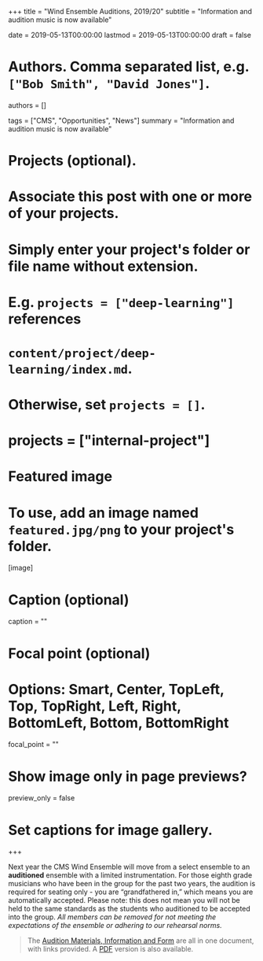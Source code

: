 +++
title = "Wind Ensemble Auditions, 2019/20"
subtitle = "Information and audition music is now available"

date = 2019-05-13T00:00:00
lastmod = 2019-05-13T00:00:00
draft = false

# Authors. Comma separated list, e.g. `["Bob Smith", "David Jones"]`.
authors = []

tags = ["CMS", "Opportunities", "News"]
summary = "Information and audition music is now available"

# Projects (optional).
#   Associate this post with one or more of your projects.
#   Simply enter your project's folder or file name without extension.
#   E.g. `projects = ["deep-learning"]` references
#   `content/project/deep-learning/index.md`.
#   Otherwise, set `projects = []`.
# projects = ["internal-project"]

# Featured image
# To use, add an image named `featured.jpg/png` to your project's folder.
[image]
  # Caption (optional)
  caption = ""

  # Focal point (optional)
  # Options: Smart, Center, TopLeft, Top, TopRight, Left, Right, BottomLeft, Bottom, BottomRight
  focal_point = ""

  # Show image only in page previews?
  preview_only = false

# Set captions for image gallery.

+++

Next year the CMS Wind Ensemble will move from a select ensemble to an ​**auditioned**​ ensemble with a limited instrumentation. For those eighth grade musicians who have been in the group for the past two years, the audition is required ​for seating only​ - you are “grandfathered in,” which means you are automatically accepted. Please note: this does not mean you will not be held to the same standards as the students who auditioned to be accepted into the group. ​*All members can be removed for not meeting the expectations of the ensemble or adhering to our rehearsal norms​.*


> The [Audition Materials, Information and Form](https://docs.google.com/document/d/1dFXkIORgjH7zPckzVlPVkpS7bTDMvsCBciSfwartS1w/edit?usp=sharing) are all in one document, with links provided. A [PDF](https://drive.google.com/a/concordps.org/file/d/1fsuzhYRA6f7e-g1aSed22SJw8PiEhFf5/view?usp=sharing) version is also available.
